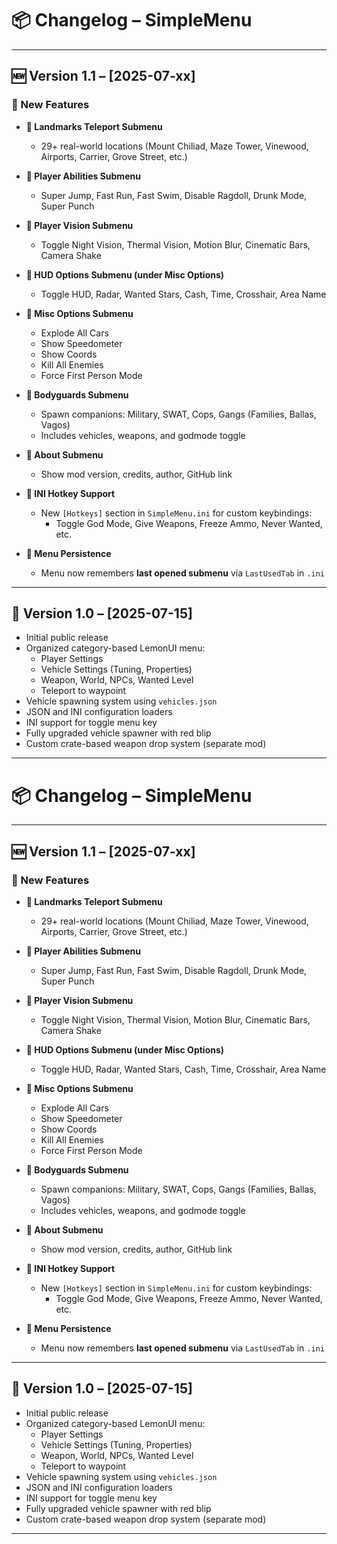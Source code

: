 # 📦 Changelog – SimpleMenu

---

## 🆕 Version 1.1 – [2025-07-xx]

### 🚀 New Features

- **🔹 Landmarks Teleport Submenu**
  - 29+ real-world locations (Mount Chiliad, Maze Tower, Vinewood, Airports, Carrier, Grove Street, etc.)

- **🔹 Player Abilities Submenu**
  - Super Jump, Fast Run, Fast Swim, Disable Ragdoll, Drunk Mode, Super Punch

- **🔹 Player Vision Submenu**
  - Toggle Night Vision, Thermal Vision, Motion Blur, Cinematic Bars, Camera Shake

- **🔹 HUD Options Submenu (under Misc Options)**
  - Toggle HUD, Radar, Wanted Stars, Cash, Time, Crosshair, Area Name

- **🔹 Misc Options Submenu**
  - Explode All Cars
  - Show Speedometer
  - Show Coords
  - Kill All Enemies
  - Force First Person Mode

- **🔹 Bodyguards Submenu**
  - Spawn companions: Military, SWAT, Cops, Gangs (Families, Ballas, Vagos)
  - Includes vehicles, weapons, and godmode toggle

- **🔹 About Submenu**
  - Show mod version, credits, author, GitHub link

- **🔹 INI Hotkey Support**
  - New `[Hotkeys]` section in `SimpleMenu.ini` for custom keybindings:
    - Toggle God Mode, Give Weapons, Freeze Ammo, Never Wanted, etc.

- **🔹 Menu Persistence**
  - Menu now remembers **last opened submenu** via `LastUsedTab` in `.ini`

---

## 🧱 Version 1.0 – [2025-07-15]

- Initial public release
- Organized category-based LemonUI menu:
  - Player Settings
  - Vehicle Settings (Tuning, Properties)
  - Weapon, World, NPCs, Wanted Level
  - Teleport to waypoint
- Vehicle spawning system using `vehicles.json`
- JSON and INI configuration loaders
- INI support for toggle menu key
- Fully upgraded vehicle spawner with red blip
- Custom crate-based weapon drop system (separate mod)

---
# 📦 Changelog – SimpleMenu

---

## 🆕 Version 1.1 – [2025-07-xx]

### 🚀 New Features

- **🔹 Landmarks Teleport Submenu**
  - 29+ real-world locations (Mount Chiliad, Maze Tower, Vinewood, Airports, Carrier, Grove Street, etc.)

- **🔹 Player Abilities Submenu**
  - Super Jump, Fast Run, Fast Swim, Disable Ragdoll, Drunk Mode, Super Punch

- **🔹 Player Vision Submenu**
  - Toggle Night Vision, Thermal Vision, Motion Blur, Cinematic Bars, Camera Shake

- **🔹 HUD Options Submenu (under Misc Options)**
  - Toggle HUD, Radar, Wanted Stars, Cash, Time, Crosshair, Area Name

- **🔹 Misc Options Submenu**
  - Explode All Cars
  - Show Speedometer
  - Show Coords
  - Kill All Enemies
  - Force First Person Mode

- **🔹 Bodyguards Submenu**
  - Spawn companions: Military, SWAT, Cops, Gangs (Families, Ballas, Vagos)
  - Includes vehicles, weapons, and godmode toggle

- **🔹 About Submenu**
  - Show mod version, credits, author, GitHub link

- **🔹 INI Hotkey Support**
  - New `[Hotkeys]` section in `SimpleMenu.ini` for custom keybindings:
    - Toggle God Mode, Give Weapons, Freeze Ammo, Never Wanted, etc.

- **🔹 Menu Persistence**
  - Menu now remembers **last opened submenu** via `LastUsedTab` in `.ini`

---

## 🧱 Version 1.0 – [2025-07-15]

- Initial public release
- Organized category-based LemonUI menu:
  - Player Settings
  - Vehicle Settings (Tuning, Properties)
  - Weapon, World, NPCs, Wanted Level
  - Teleport to waypoint
- Vehicle spawning system using `vehicles.json`
- JSON and INI configuration loaders
- INI support for toggle menu key
- Fully upgraded vehicle spawner with red blip
- Custom crate-based weapon drop system (separate mod)

---
